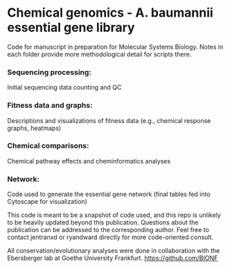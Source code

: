 # Chemical genomics - A. baumannii essential gene library
Code for manuscript in preparation for Molecular Systems Biology. Notes in each folder provide more methodological detail for scripts there.  

### Sequencing processing:    
Initial sequencing data counting and QC  

### Fitness data and graphs:  
Descriptions and visualizations of fitness data (e.g., chemical response graphs, heatmaps)
  
### Chemical comparisons:  
Chemical pathway effects and cheminformatics analyses  
  
### Network:  
Code used to generate the essential gene network (final tables fed into Cytoscape for visualization)  


This code is meant to be a snapshot of code used, and this repo is unlikely to be heavily updated beyond this publication.
Questions about the publication can be addressed to the corresponding author. 
Feel free to contact jentranxd or ryandward directly for more code-oriented consult.

All conservation/evolutionary analyses were done in collaboration with the Ebersberger lab at Goethe University Frankfurt.
https://github.com/BIONF 

